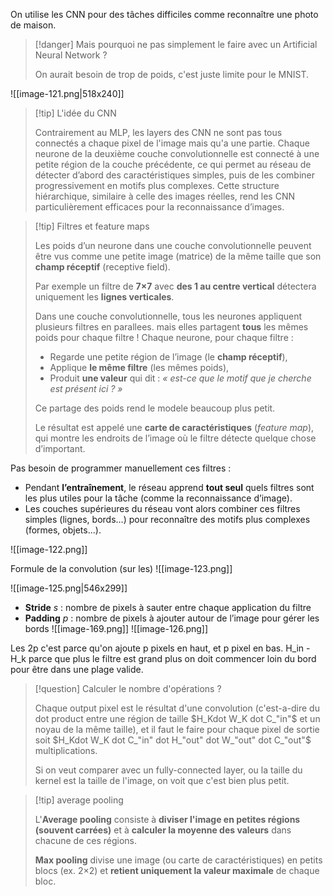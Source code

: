 On utilise les CNN pour des tâches difficiles comme reconnaître une photo de maison.

> [!danger] Mais pourquoi ne pas simplement le faire avec un Artificial Neural Network ?
> 
> On aurait besoin de trop de poids, c'est juste limite pour le MNIST.

![[image-121.png|518x240]]

> [!tip] L'idée du CNN
>  
>  Contrairement au MLP, les layers des CNN ne sont pas tous connectés a chaque pixel de l'image mais qu'a une partie. Chaque neurone de la deuxième couche convolutionnelle est connecté à une petite région de la couche précédente, ce qui permet au réseau de détecter d’abord des caractéristiques simples, puis de les combiner progressivement en motifs plus complexes. Cette structure hiérarchique, similaire à celle des images réelles, rend les CNN particulièrement efficaces pour la reconnaissance d’images.

> [!tip] Filtres et feature maps
> 
> Les poids d’un neurone dans une couche convolutionnelle peuvent être vus comme une petite image (matrice) de la même taille que son **champ réceptif** (receptive field).
> 
> Par exemple un filtre de **7×7** avec **des 1 au centre vertical** détectera uniquement les **lignes verticales**.
> 
> Dans une couche convolutionnelle, tous les neurones appliquent plusieurs filtres en parallees. mais elles partagent **tous** les mêmes poids pour chaque filtre ! Chaque neurone, pour chaque filtre :
>- Regarde une petite région de l’image (le **champ réceptif**),
>- Applique **le même filtre** (les mêmes poids),
>- Produit **une valeur** qui dit : _« est-ce que le motif que je cherche est présent ici ? »_ 
>  
>Ce partage des poids rend le modele beaucoup plus petit.
> 
>Le résultat est appelé une **carte de caractéristiques** (_feature map_), qui montre les endroits de l’image où le filtre détecte quelque chose d’important.

Pas besoin de programmer manuellement ces filtres :
- Pendant **l’entraînement**, le réseau apprend **tout seul** quels filtres sont les plus utiles pour la tâche (comme la reconnaissance d’image).
- Les couches supérieures du réseau vont alors combiner ces filtres simples (lignes, bords...) pour reconnaître des motifs plus complexes (formes, objets...).

![[image-122.png]]

Formule de la convolution (sur les)
![[image-123.png]]

![[image-125.png|546x299]]

- **Stride** $s$ : nombre de pixels à sauter entre chaque application du filtre
- **Padding** $p$ : nombre de pixels à ajouter autour de l’image pour gérer les bords
![[image-169.png]]
![[image-126.png]]

Les 2p c'est parce qu'on ajoute p pixels en haut, et p pixel en bas. H_in - H_k parce que plus le filtre est grand plus on doit commencer loin du bord pour être dans une plage valide.

> [!question] Calculer le nombre d'opérations ?
> 
> Chaque output pixel est le résultat d'une convolution (c'est-a-dire du dot product entre une région de taille $H_K​ dot W_K​ dot C_"in"$ et un noyau de la même taille), et il faut le faire pour chaque pixel de sortie soit $H_K​ dot W_K​ dot C_"in" dot H_"out"​ dot W_"out" dot C_"out"$ multiplications.
> 
> Si on veut comparer avec un fully-connected layer, ou la taille du kernel est la taille de l'image, on voit que c'est bien plus petit.

> [!tip] average pooling
> 
> L'**Average pooling** consiste à **diviser l'image en petites régions (souvent carrées)** et à **calculer la moyenne des valeurs** dans chacune de ces régions.
> 
> **Max pooling** divise une image (ou carte de caractéristiques) en petits blocs (ex. 2×2) et **retient uniquement la valeur maximale** de chaque bloc.

